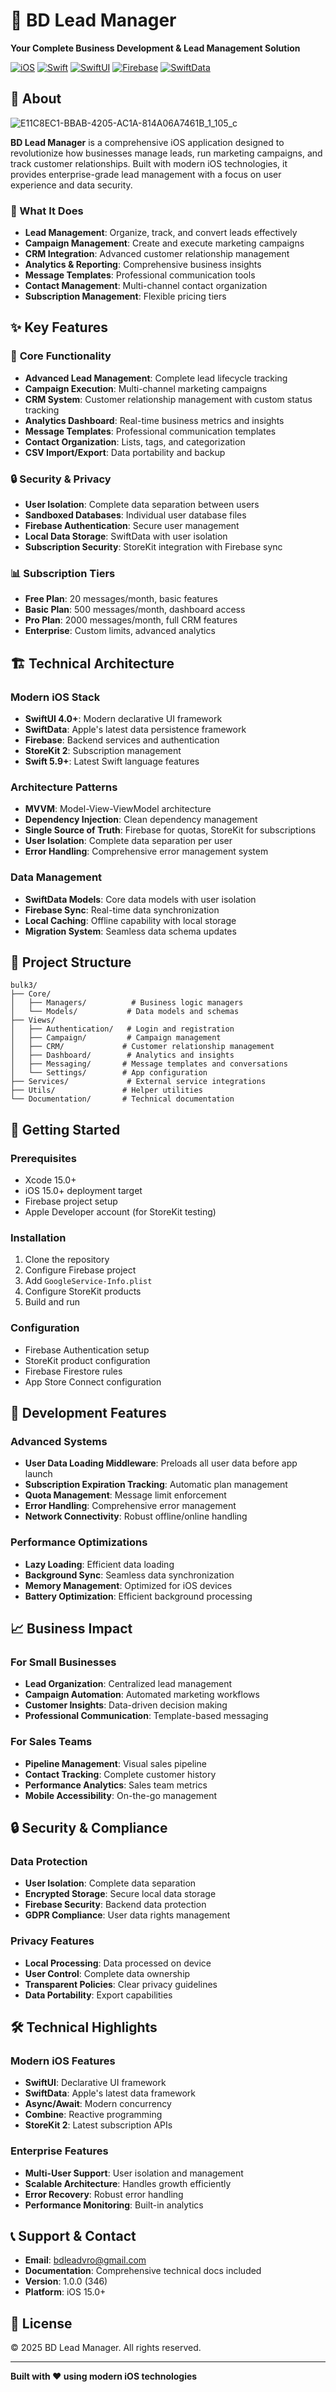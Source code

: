 # 🚀 BD Lead Manager

**Your Complete Business Development & Lead Management Solution**

[![iOS](https://img.shields.io/badge/iOS-15.0+-blue.svg)](https://developer.apple.com/ios/)
[![Swift](https://img.shields.io/badge/Swift-5.9+-orange.svg)](https://swift.org/)
[![SwiftUI](https://img.shields.io/badge/SwiftUI-4.0+-green.svg)](https://developer.apple.com/xcode/swiftui/)
[![Firebase](https://img.shields.io/badge/Firebase-10.0+-yellow.svg)](https://firebase.google.com/)
[![SwiftData](https://img.shields.io/badge/SwiftData-1.0+-purple.svg)](https://developer.apple.com/documentation/swiftdata/)

## 📱 About
![E11C8EC1-BBAB-4205-AC1A-814A06A7461B_1_105_c](https://github.com/user-attachments/assets/533a82f1-06c0-4d09-b84d-51fe2792da6c)

**BD Lead Manager** is a comprehensive iOS application designed to revolutionize how businesses manage leads, run marketing campaigns, and track customer relationships. Built with modern iOS technologies, it provides enterprise-grade lead management with a focus on user experience and data security.

### 🎯 What It Does

- **Lead Management**: Organize, track, and convert leads effectively
- **Campaign Management**: Create and execute marketing campaigns
- **CRM Integration**: Advanced customer relationship management
- **Analytics & Reporting**: Comprehensive business insights
- **Message Templates**: Professional communication tools
- **Contact Management**: Multi-channel contact organization
- **Subscription Management**: Flexible pricing tiers

## ✨ Key Features

### 🎯 **Core Functionality**
- **Advanced Lead Management**: Complete lead lifecycle tracking
- **Campaign Execution**: Multi-channel marketing campaigns
- **CRM System**: Customer relationship management with custom status tracking
- **Analytics Dashboard**: Real-time business metrics and insights
- **Message Templates**: Professional communication templates
- **Contact Organization**: Lists, tags, and categorization
- **CSV Import/Export**: Data portability and backup

### 🔒 **Security & Privacy**
- **User Isolation**: Complete data separation between users
- **Sandboxed Databases**: Individual user database files
- **Firebase Authentication**: Secure user management
- **Local Data Storage**: SwiftData with user isolation
- **Subscription Security**: StoreKit integration with Firebase sync

### 📊 **Subscription Tiers**
- **Free Plan**: 20 messages/month, basic features
- **Basic Plan**: 500 messages/month, dashboard access
- **Pro Plan**: 2000 messages/month, full CRM features
- **Enterprise**: Custom limits, advanced analytics

## 🏗️ Technical Architecture

### **Modern iOS Stack**
- **SwiftUI 4.0+**: Modern declarative UI framework
- **SwiftData**: Apple's latest data persistence framework
- **Firebase**: Backend services and authentication
- **StoreKit 2**: Subscription management
- **Swift 5.9+**: Latest Swift language features

### **Architecture Patterns**
- **MVVM**: Model-View-ViewModel architecture
- **Dependency Injection**: Clean dependency management
- **Single Source of Truth**: Firebase for quotas, StoreKit for subscriptions
- **User Isolation**: Complete data separation per user
- **Error Handling**: Comprehensive error management system

### **Data Management**
- **SwiftData Models**: Core data models with user isolation
- **Firebase Sync**: Real-time data synchronization
- **Local Caching**: Offline capability with local storage
- **Migration System**: Seamless data schema updates

## 📁 Project Structure

```
bulk3/
├── Core/
│   ├── Managers/          # Business logic managers
│   └── Models/           # Data models and schemas
├── Views/
│   ├── Authentication/   # Login and registration
│   ├── Campaign/         # Campaign management
│   ├── CRM/             # Customer relationship management
│   ├── Dashboard/        # Analytics and insights
│   ├── Messaging/       # Message templates and conversations
│   └── Settings/        # App configuration
├── Services/             # External service integrations
├── Utils/               # Helper utilities
└── Documentation/       # Technical documentation
```

## 🚀 Getting Started

### **Prerequisites**
- Xcode 15.0+
- iOS 15.0+ deployment target
- Firebase project setup
- Apple Developer account (for StoreKit testing)

### **Installation**
1. Clone the repository
2. Configure Firebase project
3. Add `GoogleService-Info.plist`
4. Configure StoreKit products
5. Build and run

### **Configuration**
- Firebase Authentication setup
- StoreKit product configuration
- Firebase Firestore rules
- App Store Connect configuration

## 🔧 Development Features

### **Advanced Systems**
- **User Data Loading Middleware**: Preloads all user data before app launch
- **Subscription Expiration Tracking**: Automatic plan management
- **Quota Management**: Message limit enforcement
- **Error Handling**: Comprehensive error management
- **Network Connectivity**: Robust offline/online handling

### **Performance Optimizations**
- **Lazy Loading**: Efficient data loading
- **Background Sync**: Seamless data synchronization
- **Memory Management**: Optimized for iOS devices
- **Battery Optimization**: Efficient background processing

## 📈 Business Impact

### **For Small Businesses**
- **Lead Organization**: Centralized lead management
- **Campaign Automation**: Automated marketing workflows
- **Customer Insights**: Data-driven decision making
- **Professional Communication**: Template-based messaging

### **For Sales Teams**
- **Pipeline Management**: Visual sales pipeline
- **Contact Tracking**: Complete customer history
- **Performance Analytics**: Sales team metrics
- **Mobile Accessibility**: On-the-go management

## 🔒 Security & Compliance

### **Data Protection**
- **User Isolation**: Complete data separation
- **Encrypted Storage**: Secure local data storage
- **Firebase Security**: Backend data protection
- **GDPR Compliance**: User data rights management

### **Privacy Features**
- **Local Processing**: Data processed on device
- **User Control**: Complete data ownership
- **Transparent Policies**: Clear privacy guidelines
- **Data Portability**: Export capabilities

## 🛠️ Technical Highlights

### **Modern iOS Features**
- **SwiftUI**: Declarative UI framework
- **SwiftData**: Apple's latest data framework
- **Async/Await**: Modern concurrency
- **Combine**: Reactive programming
- **StoreKit 2**: Latest subscription APIs

### **Enterprise Features**
- **Multi-User Support**: User isolation and management
- **Scalable Architecture**: Handles growth efficiently
- **Error Recovery**: Robust error handling
- **Performance Monitoring**: Built-in analytics

## 📞 Support & Contact

- **Email**: bdleadvro@gmail.com
- **Documentation**: Comprehensive technical docs included
- **Version**: 1.0.0 (346)
- **Platform**: iOS 15.0+

## 📄 License

© 2025 BD Lead Manager. All rights reserved.

---

**Built with ❤️ using modern iOS technologies** 
